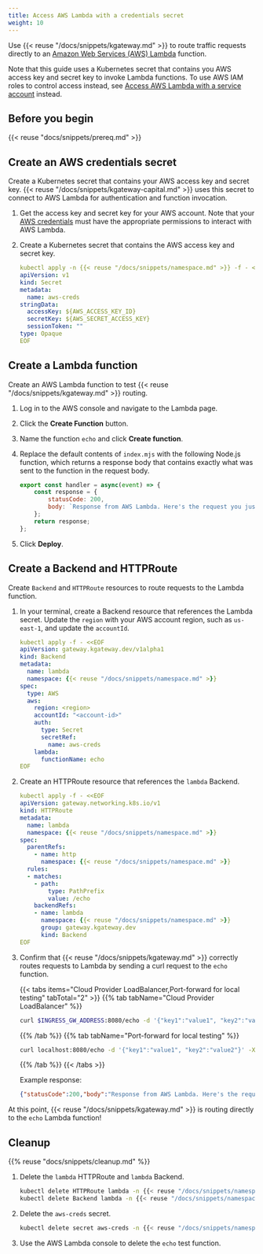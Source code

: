 ```yaml
---
title: Access AWS Lambda with a credentials secret
weight: 10
---
```


Use {{< reuse "/docs/snippets/kgateway.md" >}} to route traffic requests directly to an [Amazon Web Services (AWS) Lambda](https://aws.amazon.com/lambda/resources/) function.

Note that this guide uses a Kubernetes secret that contains you AWS access key and secret key to invoke Lambda functions. To use AWS IAM roles to control access instead, see [Access AWS Lambda with a service account](../traffic-management/destination-types/backends/lambda/service-accounts/) instead.

## Before you begin

{{< reuse "docs/snippets/prereq.md" >}}

## Create an AWS credentials secret

Create a Kubernetes secret that contains your AWS access key and secret key. {{< reuse "/docs/snippets/kgateway-capital.md" >}} uses this secret to connect to AWS Lambda for authentication and function invocation.

1. Get the access key and secret key for your AWS account. Note that your [AWS credentials](https://docs.aws.amazon.com/general/latest/gr/aws-sec-cred-types.html) must have the appropriate permissions to interact with AWS Lambda.

2. Create a Kubernetes secret that contains the AWS access key and secret key.
   ```yaml
   kubectl apply -n {{< reuse "/docs/snippets/namespace.md" >}} -f - << EOF
   apiVersion: v1
   kind: Secret
   metadata:
     name: aws-creds
   stringData:
     accessKey: ${AWS_ACCESS_KEY_ID}
     secretKey: ${AWS_SECRET_ACCESS_KEY}
     sessionToken: ""
   type: Opaque
   EOF
   ```

## Create a Lambda function

Create an AWS Lambda function to test {{< reuse "/docs/snippets/kgateway.md" >}} routing.

1. Log in to the AWS console and navigate to the Lambda page.

2. Click the **Create Function** button.

3. Name the function `echo` and click **Create function**.

4. Replace the default contents of `index.mjs` with the following Node.js function, which returns a response body that contains exactly what was sent to the function in the request body.
   
   ```js
   export const handler = async(event) => {
       const response = {
           statusCode: 200,
           body: `Response from AWS Lambda. Here's the request you just sent me: ${JSON.stringify(event)}`
       };
       return response;
   };
   ```

5. Click **Deploy**.

## Create a Backend and HTTPRoute

Create `Backend` and `HTTPRoute` resources to route requests to the Lambda function.

1. In your terminal, create a Backend resource that references the Lambda secret. Update the `region` with your AWS account region, such as `us-east-1`, and update the `accountId`.
   
   ```yaml
   kubectl apply -f - <<EOF
   apiVersion: gateway.kgateway.dev/v1alpha1
   kind: Backend
   metadata:
     name: lambda
     namespace: {{< reuse "/docs/snippets/namespace.md" >}}
   spec:
     type: AWS
     aws:
       region: <region>
       accountId: "<account-id>"
       auth:
         type: Secret
         secretRef:
           name: aws-creds
       lambda:
         functionName: echo
   EOF
   ```

2. Create an HTTPRoute resource that references the `lambda` Backend.
   
   ```yaml
   kubectl apply -f - <<EOF
   apiVersion: gateway.networking.k8s.io/v1
   kind: HTTPRoute
   metadata:
     name: lambda
     namespace: {{< reuse "/docs/snippets/namespace.md" >}}
   spec:
     parentRefs:
       - name: http
         namespace: {{< reuse "/docs/snippets/namespace.md" >}}
     rules:
     - matches:
       - path:
           type: PathPrefix
           value: /echo
       backendRefs:
       - name: lambda
         namespace: {{< reuse "/docs/snippets/namespace.md" >}}
         group: gateway.kgateway.dev
         kind: Backend
   EOF
   ```

3. Confirm that {{< reuse "/docs/snippets/kgateway.md" >}} correctly routes requests to Lambda by sending a curl request to the `echo` function.
   
   {{< tabs items="Cloud Provider LoadBalancer,Port-forward for local testing" tabTotal="2" >}}
   {{% tab tabName="Cloud Provider LoadBalancer" %}}
   ```sh
   curl $INGRESS_GW_ADDRESS:8080/echo -d '{"key1":"value1", "key2":"value2"}' -X POST
   ```
   {{% /tab %}}
   {{% tab tabName="Port-forward for local testing" %}}
   ```sh
   curl localhost:8080/echo -d '{"key1":"value1", "key2":"value2"}' -X POST
   ```
   {{% /tab %}}
   {{< /tabs >}}

   Example response:
   
   ```json
   {"statusCode":200,"body":"Response from AWS Lambda. Here's the request you just sent me: {\"key1\":\"value1\",\"key2\":\"value2\"}"}% 
   ```

At this point, {{< reuse "/docs/snippets/kgateway.md" >}} is routing directly to the `echo` Lambda function!

## Cleanup

{{% reuse "docs/snippets/cleanup.md" %}}

1. Delete the `lambda` HTTPRoute and `lambda` Backend.
   
   ```sh
   kubectl delete HTTPRoute lambda -n {{< reuse "/docs/snippets/namespace.md" >}}
   kubectl delete Backend lambda -n {{< reuse "/docs/snippets/namespace.md" >}}
   ```

2. Delete the `aws-creds` secret.
   
   ```sh
   kubectl delete secret aws-creds -n {{< reuse "/docs/snippets/namespace.md" >}}
   ```

3. Use the AWS Lambda console to delete the `echo` test function.